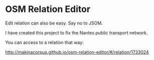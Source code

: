 OSM Relation Editor
===================

Edit relation can also be easy. Say no to JSOM.

I have created this project to fix the Nantes public transport network.

You can access to a relation that way:

http://makinacorpus.github.io/osm-relation-editor/#/relation/1733024


